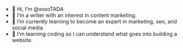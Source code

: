 - 👋 Hi, I’m @xoxoTADA
- 👀 I’m a writer with an interest in content marketing.
- 🌱 I’m currently learning to become an expert in marketing, seo, and social media. 
- 💞️ I'm learning coding so I can understand what goes into building a website.

<!---
xoxoTADA/xoxoTADA is a ✨ special ✨ repository because its `README.md` (this file) appears on your GitHub profile.
You can click the Preview link to take a look at your changes. 📫
--->
